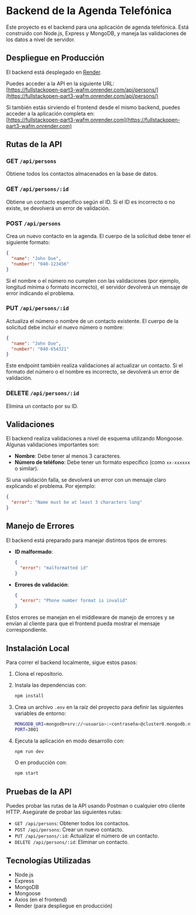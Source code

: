# Backend de la Agenda Telefónica

Este proyecto es el backend para una aplicación de agenda telefónica. Está construido con Node.js, Express y MongoDB, y maneja las validaciones de los datos a nivel de servidor.

## Despliegue en Producción

El backend está desplegado en [Render](https://fullstackopen-part3-wafm.onrender.com).

Puedes acceder a la API en la siguiente URL:  
[https://fullstackopen-part3-wafm.onrender.com/api/persons/](https://fullstackopen-part3-wafm.onrender.com/api/persons/)

Si también estás sirviendo el frontend desde el mismo backend, puedes acceder a la aplicación completa en:  
[https://fullstackopen-part3-wafm.onrender.com](https://fullstackopen-part3-wafm.onrender.com)

## Rutas de la API

### GET `/api/persons`

Obtiene todos los contactos almacenados en la base de datos.

### GET `/api/persons/:id`

Obtiene un contacto específico según el ID. Si el ID es incorrecto o no existe, se devolverá un error de validación.

### POST `/api/persons`

Crea un nuevo contacto en la agenda. El cuerpo de la solicitud debe tener el siguiente formato:

```json
{
  "name": "John Doe",
  "number": "040-123456"
}
```

Si el nombre o el número no cumplen con las validaciones (por ejemplo, longitud mínima o formato incorrecto), el servidor devolverá un mensaje de error indicando el problema.

### PUT `/api/persons/:id`

Actualiza el número o nombre de un contacto existente. El cuerpo de la solicitud debe incluir el nuevo número o nombre:

```json
{
  "name": "John Doe",
  "number": "040-654321"
}
```

Este endpoint también realiza validaciones al actualizar un contacto. Si el formato del número o el nombre es incorrecto, se devolverá un error de validación.

### DELETE `/api/persons/:id`

Elimina un contacto por su ID.

## Validaciones

El backend realiza validaciones a nivel de esquema utilizando Mongoose. Algunas validaciones importantes son:

- **Nombre**: Debe tener al menos 3 caracteres.
- **Número de teléfono**: Debe tener un formato específico (como `xx-xxxxxx` o similar).

Si una validación falla, se devolverá un error con un mensaje claro explicando el problema. Por ejemplo:

```json
{
  "error": "Name must be at least 3 characters long"
}
```

## Manejo de Errores

El backend está preparado para manejar distintos tipos de errores:

- **ID malformado**:
  ```json
  {
    "error": "malformatted id"
  }
  ```
  
- **Errores de validación**:
  ```json
  {
    "error": "Phone number format is invalid"
  }
  ```

Estos errores se manejan en el middleware de manejo de errores y se envían al cliente para que el frontend pueda mostrar el mensaje correspondiente.

## Instalación Local

Para correr el backend localmente, sigue estos pasos:

1. Clona el repositorio.
2. Instala las dependencias con:

   ```bash
   npm install
   ```

3. Crea un archivo `.env` en la raíz del proyecto para definir las siguientes variables de entorno:

   ```bash
   MONGODB_URI=mongodb+srv://<usuario>:<contraseña>@cluster0.mongodb.net/phonebook
   PORT=3001
   ```

4. Ejecuta la aplicación en modo desarrollo con:

   ```bash
   npm run dev
   ```

   O en producción con:

   ```bash
   npm start
   ```

## Pruebas de la API

Puedes probar las rutas de la API usando Postman o cualquier otro cliente HTTP. Asegúrate de probar las siguientes rutas:

- `GET /api/persons`: Obtener todos los contactos.
- `POST /api/persons`: Crear un nuevo contacto.
- `PUT /api/persons/:id`: Actualizar el número de un contacto.
- `DELETE /api/persons/:id`: Eliminar un contacto.

## Tecnologías Utilizadas

- Node.js
- Express
- MongoDB
- Mongoose
- Axios (en el frontend)
- Render (para despliegue en producción)